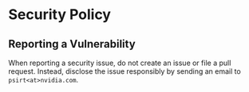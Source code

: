 # Security Policy

## Reporting a Vulnerability

When reporting a security issue, do not create an issue or file a pull request.
Instead, disclose the issue responsibly by sending an email to `psirt<at>nvidia.com`.
